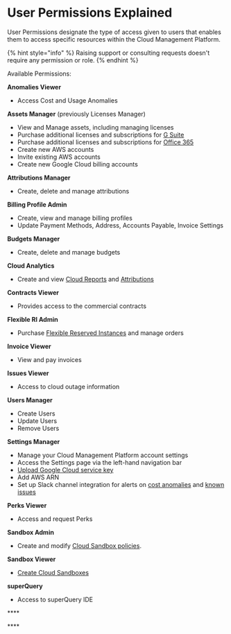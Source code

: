 # User Permissions Explained

User Permissions designate the type of access given to users that enables them to access specific resources within the Cloud Management Platform.

{% hint style="info" %}
Raising support or consulting requests doesn't require any permission or role. 
{% endhint %}

Available Permissions:

**Anomalies Viewer**

* Access Cost and Usage Anomalies

**Assets Manager** \(previously Licenses Manager\)

* View and Manage assets, including managing licenses
* Purchase additional licenses and subscriptions for [G Suite](../g-suite-and-workspace/purchasing-g-suite-licenses.md)
* Purchase additional licenses and subscriptions for [Office 365](../microsoft-office-365/purchasing-office-365-licenses.md)
* Create new AWS accounts
* Invite existing AWS accounts
* Create new Google Cloud billing accounts

**Attributions Manager**

* Create, delete and manage attributions

**Billing Profile Admin**

* Create, view and manage billing profiles
* Update Payment Methods, Address, Accounts Payable, Invoice Settings

**Budgets Manager**

* Create, delete and manage budgets

**Cloud Analytics**

* Create and view [Cloud Reports](../cloud-analytics/create-cloud-report.md) and [Attributions](../cloud-analytics/attributing-cloud-spend.md)

**Contracts Viewer**

* Provides access to the commercial contracts

**Flexible RI Admin**

* Purchase [Flexible Reserved Instances](../flexsave-aws/overview.md) and manage orders

**Invoice Viewer**

* View and pay invoices

**Issues Viewer**

* Access to cloud outage information

**Users Manager**

* Create Users
* Update Users
* Remove Users

**Settings Manager**

* Manage your Cloud Management Platform account settings
* Access the Settings page via the left-hand navigation bar
* [Upload Google Cloud service key](../google-cloud/connect-google-cloud-service-account.md)
* Add AWS ARN
* Set up Slack channel integration for alerts on [cost anomalies](../anomaly-detection/cloud-anomalies.md) and [known issues](../tickets/cloud-infrastructure-known-issues.md)

**Perks Viewer**

* Access and request Perks

**Sandbox Admin**

* Create and modify [Cloud Sandbox policies](../cloud-sandbox-management/configuring-a-policy-for-sandbox-accounts.md).

**Sandbox Viewer**

* [Create Cloud Sandboxes](../cloud-sandbox-management/create-gcp-sandbox-accounts.md)

**superQuery**

* Access to superQuery IDE

\*\*\*\*

\*\*\*\*

